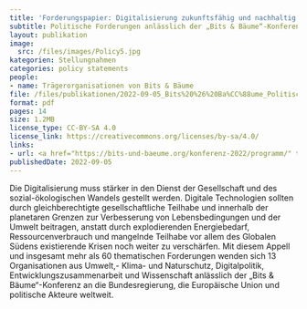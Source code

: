 ```yaml
---
title: 'Forderungspapier: Digitalisierung zukunftsfähig und nachhaltig gestalten'
subtitle: Politische Forderungen anlässlich der „Bits & Bäume“-Konferenz 2022
layout: publikation
image:
  src: /files/images/Policy5.jpg
kategorien: Stellungnahmen
categories: policy statements
people:
- name: Trägerorganisationen von Bits & Bäume
file: /files/publikationen/2022-09-05_Bits%20%26%20Ba%CC%88ume_Politische%20Forderungen.pdf?raw=true
format: pdf
pages: 14
size: 1.2MB
license_type: CC-BY-SA 4.0
license_link: https://creativecommons.org/licenses/by-sa/4.0/
links:
- url: <a href="https://bits-und-baeume.org/konferenz-2022/programm/" target="_blank">Zum Programm der Bits&Bäume Konferenz 2022</a>
publishedDate: 2022-09-05
---
```


Die Digitalisierung muss stärker in den Dienst der Gesellschaft und des sozial-ökologischen Wandels gestellt werden. Digitale Technologien sollten durch gleichberechtigte gesellschaftliche Teilhabe und innerhalb der planetaren Grenzen zur Verbesserung von Lebensbedingungen und der Umwelt beitragen, anstatt durch explodierenden Energiebedarf, Ressourcenverbrauch und mangelnde Teilhabe vor allem des Globalen Südens existierende Krisen noch weiter zu verschärfen. Mit diesem Appell und insgesamt mehr als 60 thematischen Forderungen wenden sich 13 Organisationen aus Umwelt,- Klima- und Naturschutz, Digitalpolitik, Entwicklungszusammenarbeit und Wissenschaft anlässlich der „Bits & Bäume“-Konferenz an die Bundesregierung, die Europäische Union und politische Akteure weltweit.